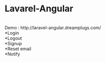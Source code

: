 # Lavarel-Angular
<br>
Demo : http://laravel-angular.dreamplugs.com/
<br>
*Login
<br>
*Logout
<br>
*Signup
<br>
*Reset email
<br>
*Notify
